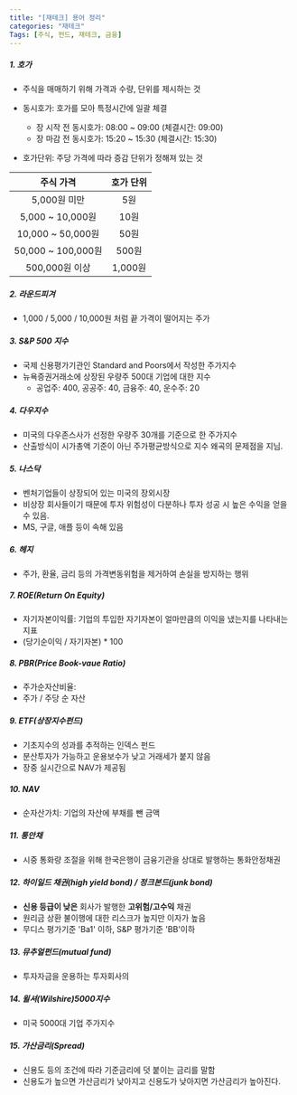 ```yaml
---
title: "[재테크] 용어 정리"
categories: "재테크"
Tags: [주식, 펀드, 재테크, 금융]
---
```



##### 1. 호가

- 주식을 매매하기 위해 가격과 수량, 단위를 제시하는 것

- 동시호가: 호가를 모아 특정시간에 일괄 체결
  - 장 시작 전 동시호가: 08:00 ~ 09:00 (체결시간: 09:00)
  - 장 마감 전 동시호가: 15:20 ~ 15:30 (체결시간: 15:30)
- 호가단위: 주당 가격에 따라 증감 단위가 정해져 있는 것

|     주식 가격      | 호가 단위 |
| :----------------: | :-------: |
|    5,000원 미만    |    5원    |
|  5,000 ~ 10,000원  |   10원    |
| 10,000 ~ 50,000원  |   50원    |
| 50,000 ~ 100,000원 |   500원   |
|   500,000원 이상   |  1,000원  |

##### 2. 라운드피겨

- 1,000 / 5,000 / 10,000원 처럼 끝 가격이 떨어지는 주가



##### 3. S&P 500 지수

- 국제 신용평가기관인 Standard and Poors에서 작성한 주가지수
- 뉴욕증권거래소에 상장된 우량주 500대 기업에 대한 지수
  - 공업주: 400, 공공주: 40, 금융주: 40, 운수주: 20



##### 4. 다우지수

- 미국의 다우존스사가 선정한 우량주 30개를 기준으로 한 주가지수
- 산출방식이 시가총액 기준이 아닌 주가평균방식으로 지수 왜곡의 문제점을 지님.



##### 5. 나스닥

- 벤처기업들이 상장되어 있는 미국의 장외시장
- 비상장 회사들이기 때문에 투자 위험성이 다분하나 투자 성공 시 높은 수익을 얻을 수 있음.
- MS, 구글, 애플 등이 속해 있음



##### 6. 헤지

- 주가, 환율, 금리 등의 가격변동위험을 제거하여 손실을 방지하는 행위



##### 7. ROE(Return On Equity)

- 자기자본이익률: 기업의 투입한 자기자본이 얼마만큼의 이익을 냈는지를 나타내는 지표
- (당기순이익 / 자기자본) * 100



##### 8. PBR(Price Book-vaue Ratio)

- 주가순자산비율: 
- 주가 / 주당 순 자산



##### 9. ETF(상장지수펀드)

- 기초지수의 성과를 추적하는 인덱스 펀드
- 분산투자가 가능하고 운용보수가 낮고 거래세가 붙지 않음
- 장중 실시간으로 NAV가 제공됨



##### 10. NAV

- 순자산가치: 기업의 자산에 부채를 뺀 금액



##### 11. 통안채

- 시중 통화량 조절을 위해 한국은행이 금융기관을 상대로 발행하는 통화안정채권



##### 12. 하이일드 채권(high yield bond) / 정크본드(junk bond)

- **신용 등급이 낮은** 회사가 발행한 **고위험/고수익** 채권
- 원리금 상환 불이행에 대한 리스크가 높지만 이자가 높음
- 무디스 평가기준 'Ba1' 이하, S&P 평가기준 'BB'이하



##### 13. 뮤추얼펀드(mutual fund)

- 투자자금을 운용하는 투자회사의 



##### 14. 윌셔(Wilshire)5000지수

- 미국 5000대 기업 주가지수



##### 15. 가산금리(Spread)

- 신용도 등의 조건에 따라 기준금리에 덧 붙이는 금리를 말함
- 신용도가 높으면 가산금리가 낮아지고 신용도가 낮아지면 가산금리가 높아진다.


